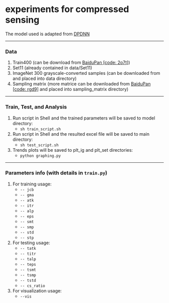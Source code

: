 # experiments for compressed sensing
The model used is adapted from [DPDNN](https://github.com/WeishengDong/DPDNN/tree/master/DENOISE)

---
### Data
1. Train400 (can be download from [BaiduPan [code: 2o7t]](https://pan.baidu.com/s/1iLpTpRAwXF7Eb3aQZ0jv1A))
1. Set11 (already contained in data/Set11)
3. ImageNet 300 grayscale-converted samples (can be downloaded from and placed into data directory)
4. Sampling matrix (more matrice can be downloaded from [BaiduPan [code: rgd9]](https://pan.baidu.com/s/1AFza-XCyTqRIVTdaYwjT3w) and placed into sampling_matrix directory)

---
### Train, Test, and Analysis
1. Run script in Shell and the trained parameters will be saved to model directory:
     - ```sh train_script.sh```  
2. Run script in Shell and the resulted excel file will be saved to main directory:
     - ```sh test_script.sh```  
3. Trends plots will be saved to plt_ig and plt_set directories: 
     - ```python graphing.py```  
    
---
### Parameters info (with details in ```train.py```)
1. For training usage:
     - ```-- jcb```  
     - ```-- gma``` 
     - ```-- atk```  
     - ```-- itr``` 
     - ```-- alp``` 
     - ```-- eps```
     - ```-- smt```   
     - ```-- smp``` 
     - ```-- std``` 
     - ```-- stp``` 
2. For testing usage:
     - ```-- tatk``` 
     - ```-- titr``` 
     - ```-- talp``` 
     - ```-- teps``` 
     - ```-- tsmt```
     - ```-- tsmp```
     - ```-- tstd```
     - ```-- cs_ratio```    
3. For visualization usage: 
     - ```--vis```  
